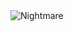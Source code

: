 <img src="https://cdn.discordapp.com/attachments/1106613552854343810/1106613591899115600/images.png" alt="Nightmare" />
